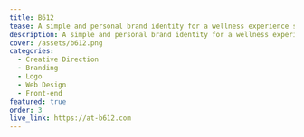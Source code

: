 ```yaml
---
title: B612
tease: A simple and personal brand identity for a wellness experience service.
description: A simple and personal brand identity for a wellness experience service.
cover: /assets/b612.png
categories:
  - Creative Direction
  - Branding
  - Logo
  - Web Design
  - Front-end
featured: true
order: 3
live_link: https://at-b612.com
---
```

